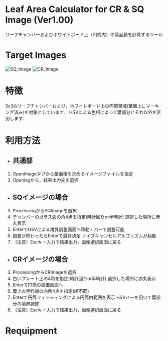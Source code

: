 # Leaf Area Calculator for CR & SQ Image (Ver1.00)

リーフチャンバーおよびホワイトボード上（円筒内）の葉面積を計算するツール

# Target Images

![SQ_Image](https://github.com/msykhnd/LeafImageAnalyze_SQ_CR/blob/master/testimage/test_SQ.JPG)
![CR_Image](https://github.com/msykhnd/LeafImageAnalyze_SQ_CR/blob/master/testimage/test_CR.JPG)

# 特徴
3x3のリーフチャンバーおよび，ホワイトボード上の円筒領域(葉面上にマーキング済み)を対象としています．
HSVによる色相によって葉部分とそれ以外を区別します．

# 利用方法
* ## 共通部 
1. OpenImageタブから葉面積を求めるイメージファイルを指定
2. Openlogから，結果出力先を選択

* ## SQイメージの場合
3. ProcessingからSQImageを選択
4. チャンバーのガラス面の角4点を指定(時計回りor半時計)
選択した場所に赤丸表示
5. EnterでHSVによる境界調整画面へ移動・バーで調整可能
6.  調整が終わったらEnterで最終決定
ノイズキャンセルアルゴリズムが起動
7. （注意）Escキー入力で結果出力，画像選択画面に戻る

* ## CRイメージの場合
3. ProcessingからCRImageを選択
4. 白いプレート上の4角を指定(時計回りor半時計)
選択した場所に赤丸表示
5. Enterで円筒の設置画面へ
6. 葉上の黒枠線の内側4点を指定(順不同)
7. Enterで円筒フィッティングによる円筒内範囲を表示
HSVバーを用いて葉部分の境界調整
8. （注意）Escキー入力で結果出力，画像選択画面に戻る

# Requipment


